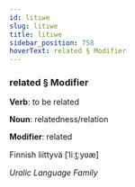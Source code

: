 ```yaml
---
id: litıwe
slug: litıwe
title: litıwe
sidebar_position: 758
hoverText: related § Modifier
---
```


### related § Modifier

**Verb**: to be related

**Noun**: relatedness/relation

**Modifier**: related

Finnish liittyvä [ˈliːt̪ːyʋæ]

*Uralic Language Family*